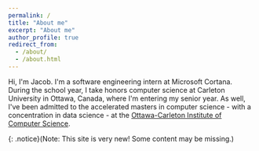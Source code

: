 ```yaml
---
permalink: /
title: "About me"
excerpt: "About me"
author_profile: true
redirect_from: 
  - /about/
  - /about.html
---
```


Hi, I'm Jacob. I'm a software engineering intern at Microsoft Cortana. During the school year, I take honors computer science at Carleton University in Ottawa, Canada, where I'm entering my senior year. As well, I've been admitted to the accelerated masters in computer science - with a concentration in data science - at the [Ottawa-Carleton Institute of Computer Science](https://carleton.ca/scs/mcs-accelerated-stream/).


{: .notice}(Note: This site is very new! Some content may be missing.)